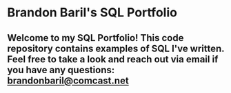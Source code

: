 # Brandon Baril's SQL Portfolio

## Welcome to my SQL Portfolio! This code repository contains examples of SQL I've written. Feel free to take a look and reach out via email if you have any questions: brandonbaril@comcast.net
